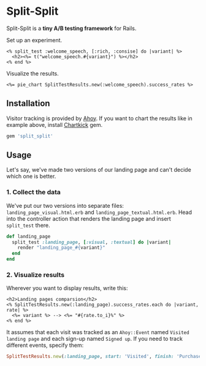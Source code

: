 # Split-Split

Split-Split is a **tiny A/B testing framework** for Rails.

Set up an experiment.
```erb
<% split_test :welcome_speech, [:rich, :consise] do |variant| %>
  <h2><%= t("welcome_speech.#{variant}") %></h2>
<% end %>
```

Visualize the results.
```erb
<%= pie_chart SplitTestResults.new(:welcome_speech).success_rates %>
```

## Installation

Visitor tracking is provided by [Ahoy](https://github.com/ankane/ahoy). If you want to chart the results like in example above, install [Chartkick](https://github.com/ankane/chartkick) gem.

```ruby
gem 'split_split'
```

## Usage

Let's say, we've made two versions of our landing page and can't decide which one is better.

### 1. Collect the data

We've put our two versions into separate files: `landing_page_visual.html.erb` and `landing_page_textual.html.erb`. Head into the controller action that renders the landing page and insert `split_test` there.

```ruby
def landing_page
  split_test :landing_page, [:visual, :textual] do |variant|
    render "landing_page_#{variant}"
  end
end
```

### 2. Visualize results

Wherever you want to display results, write this:

```erb
<h2>Landing pages comparsion</h2>
<% SplitTestResults.new(:landing_page).success_rates.each do |variant, rate| %>
  <%= variant %> --> <%= "#{rate.to_i}%" %>
<% end %>
```

It assumes that each visit was tracked as an `Ahoy::Event` named `Visited landing page` and each sign-up named `Signed up`. If you need to track different events, specify them:

```ruby
SplitTestResults.new(:landing_page, start: 'Visited', finish: 'Purchased').success_rates
```